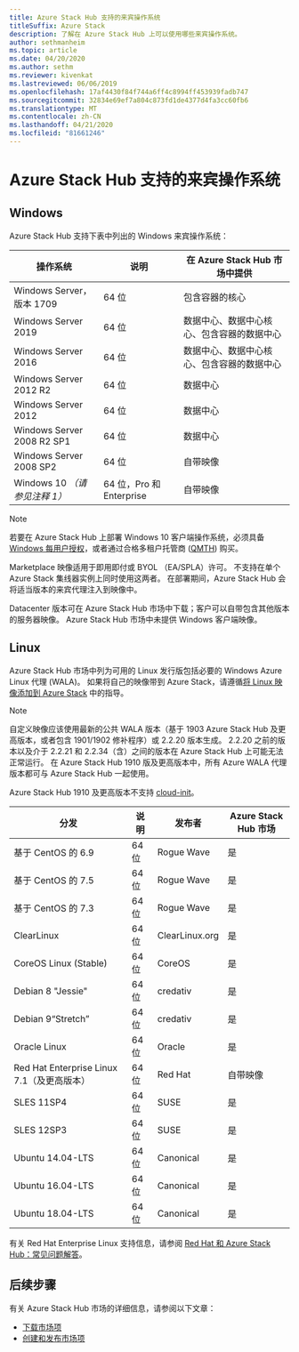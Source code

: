 ```yaml
---
title: Azure Stack Hub 支持的来宾操作系统
titleSuffix: Azure Stack
description: 了解在 Azure Stack Hub 上可以使用哪些来宾操作系统。
author: sethmanheim
ms.topic: article
ms.date: 04/20/2020
ms.author: sethm
ms.reviewer: kivenkat
ms.lastreviewed: 06/06/2019
ms.openlocfilehash: 17af4430f84f744a6ff4c8994ff453939fadb747
ms.sourcegitcommit: 32834e69ef7a804c873fd1de4377d4fa3cc60fb6
ms.translationtype: MT
ms.contentlocale: zh-CN
ms.lasthandoff: 04/21/2020
ms.locfileid: "81661246"
---
```

# <a name="guest-operating-systems-supported-on-azure-stack-hub"></a>Azure Stack Hub 支持的来宾操作系统

## <a name="windows"></a>Windows

Azure Stack Hub 支持下表中列出的 Windows 来宾操作系统：

| 操作系统 | 说明 | 在 Azure Stack Hub 市场中提供 |
| --- | --- | --- |
| Windows Server，版本 1709 | 64 位 | 包含容器的核心 |
| Windows Server 2019 | 64 位 |  数据中心、数据中心核心、包含容器的数据中心 |
| Windows Server 2016 | 64 位 |  数据中心、数据中心核心、包含容器的数据中心 |
| Windows Server 2012 R2 | 64 位 |  数据中心 |
| Windows Server 2012 | 64 位 |  数据中心 |
| Windows Server 2008 R2 SP1 | 64 位 |  数据中心 |
| Windows Server 2008 SP2 | 64 位 |  自带映像 |
| Windows 10 *（请参见注释 1）* | 64 位，Pro 和 Enterprise | 自带映像 |

> [!NOTE]
> 若要在 Azure Stack Hub 上部署 Windows 10 客户端操作系统，必须具备 [Windows 每用户授权](https://www.microsoft.com/licensing/product-licensing/windows10.aspx)，或者通过合格多租户托管商 ([QMTH](https://www.microsoft.com/en-us/CloudandHosting/licensing_sca.aspx)) 购买。

Marketplace 映像适用于即用即付或 BYOL （EA/SPLA）许可。 不支持在单个 Azure Stack 集线器实例上同时使用这两者。 在部署期间，Azure Stack Hub 会将适当版本的来宾代理注入到映像中。

Datacenter 版本可在 Azure Stack Hub 市场中下载；客户可以自带包含其他版本的服务器映像。 Azure Stack Hub 市场中未提供 Windows 客户端映像。

## <a name="linux"></a>Linux

Azure Stack Hub 市场中列为可用的 Linux 发行版包括必要的 Windows Azure Linux 代理 (WALA)。 如果将自己的映像带到 Azure Stack，请遵循[将 Linux 映像添加到 Azure Stack](azure-stack-linux.md) 中的指导。

> [!NOTE]
> 自定义映像应该使用最新的公共 WALA 版本（基于 1903 Azure Stack Hub 及更高版本，或者包含 1901/1902 修补程序）或 2.2.20 版本生成。 2\.2.20 之前的版本以及介于 2.2.21 和 2.2.34（含）之间的版本在 Azure Stack Hub 上可能无法正常运行。 在 Azure Stack Hub 1910 版及更高版本中，所有 Azure WALA 代理版本都可与 Azure Stack Hub 一起使用。
>
> Azure Stack Hub 1910 及更高版本不支持 [cloud-init](https://cloud-init.io/)。

| 分发 | 说明 | 发布者 | Azure Stack Hub 市场 |
| --- | --- | --- | --- |
| 基于 CentOS 的 6.9 | 64 位 | Rogue Wave | 是 |
| 基于 CentOS 的 7.5 | 64 位 | Rogue Wave | 是 |
| 基于 CentOS 的 7.3 | 64 位 | Rogue Wave | 是 |
| ClearLinux | 64 位 | ClearLinux.org | 是 |
| CoreOS Linux (Stable) |  64 位 | CoreOS | 是 |
| Debian 8 "Jessie" | 64 位 | credativ |  是 |
| Debian 9“Stretch” | 64 位 | credativ | 是 |
| Oracle Linux | 64 位 | Oracle | 是 |
| Red Hat Enterprise Linux 7.1（及更高版本） | 64 位 | Red Hat | 自带映像 |
| SLES 11SP4 | 64 位 | SUSE | 是 |
| SLES 12SP3 | 64 位 | SUSE | 是 |
| Ubuntu 14.04-LTS | 64 位 | Canonical | 是 |
| Ubuntu 16.04-LTS | 64 位 | Canonical | 是 |
| Ubuntu 18.04-LTS | 64 位 | Canonical | 是 |

有关 Red Hat Enterprise Linux 支持信息，请参阅 [Red Hat 和 Azure Stack Hub：常见问题解答](https://access.redhat.com/articles/3413531)。

## <a name="next-steps"></a>后续步骤

有关 Azure Stack Hub 市场的详细信息，请参阅以下文章：

- [下载市场项](azure-stack-download-azure-marketplace-item.md)  
- [创建和发布市场项](azure-stack-create-and-publish-marketplace-item.md)
